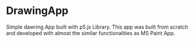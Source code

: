 # DrawingApp
Simple dawring App built with p5.js Library. 
This app was built from scratch and developed with almost the similar functionalities as MS Paint App.
